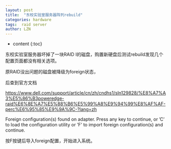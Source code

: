 ```yaml
---
layout: post
title:  "东校实验室服务器阵列rebuild"
categories: hardware
tags:  raid server
author: LZN
---
```


* content
{:toc}

东校实验室服务器坏掉了一块RAID I的磁盘，购置新硬盘后测试rebuild发现几个配置页面都没有相关选项。

原RAID没出问题的磁盘被降级为foreign状态，

后查到官方文档

https://www.dell.com/support/article/cn/zh/cndhs1/sln129828/%E8%A7%A3%E5%86%B3poweredge-raid%E6%8E%A7%E5%88%B6%E5%99%A8%E9%94%99%E8%AF%AF-perc%E6%95%85%E9%9A%9C-?lang=zh

Foreign configuration(s) found on adapter. Press any key to continue, or ’C’ to load the configuration utility or ’F’ to import foreign configuration(s) and continue.

按F按键后导入foreign配置，开始进入系统。
